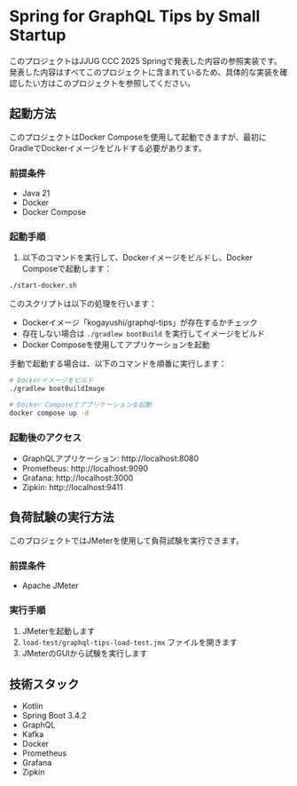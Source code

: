 # Spring for GraphQL Tips by Small Startup
このプロジェクトはJJUG CCC 2025 Springで発表した内容の参照実装です。
発表した内容はすべてこのプロジェクトに含まれているため、具体的な実装を確認したい方はこのプロジェクトを参照してください。

## 起動方法

このプロジェクトはDocker Composeを使用して起動できますが、最初にGradleでDockerイメージをビルドする必要があります。

### 前提条件

- Java 21
- Docker
- Docker Compose

### 起動手順

1. 以下のコマンドを実行して、Dockerイメージをビルドし、Docker Composeで起動します：

```bash
./start-docker.sh
```

このスクリプトは以下の処理を行います：
- Dockerイメージ「kogayushi/graphql-tips」が存在するかチェック
- 存在しない場合は `./gradlew bootBuild` を実行してイメージをビルド
- Docker Composeを使用してアプリケーションを起動

手動で起動する場合は、以下のコマンドを順番に実行します：

```bash
# Dockerイメージをビルド
./gradlew bootBuildImage

# Docker Composeでアプリケーションを起動
docker compose up -d
```

### 起動後のアクセス

- GraphQLアプリケーション: http://localhost:8080
- Prometheus: http://localhost:9090
- Grafana: http://localhost:3000
- Zipkin: http://localhost:9411

## 負荷試験の実行方法

このプロジェクトではJMeterを使用して負荷試験を実行できます。

### 前提条件

- Apache JMeter

### 実行手順

1. JMeterを起動します
2. `load-test/graphql-tips-load-test.jmx` ファイルを開きます
3. JMeterのGUIから試験を実行します

## 技術スタック

- Kotlin
- Spring Boot 3.4.2
- GraphQL
- Kafka
- Docker
- Prometheus
- Grafana
- Zipkin
